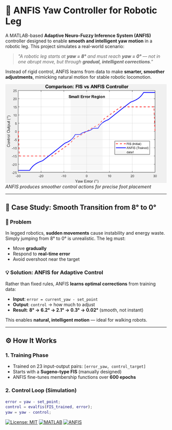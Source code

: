 # 🤖 ANFIS Yaw Controller for Robotic Leg

A MATLAB-based **Adaptive Neuro-Fuzzy Inference System (ANFIS)** controller designed to enable **smooth and intelligent yaw motion** in a robotic leg. This project simulates a real-world scenario:

> _"A robotic leg starts at **yaw = 8°** and must reach **yaw = 0°** — not in one abrupt move, but through **gradual, intelligent corrections**."_  

Instead of rigid control, ANFIS learns from data to make **smarter, smoother adjustments**, mimicking natural motion for stable robotic locomotion.

![FIS vs ANFIS Comparison](comparison/FIS_vs_ANFIS_comparison.png)  
*ANFIS produces smoother control actions for precise foot placement*

---

## 🎯 Case Study: Smooth Transition from 8° to 0°

### 🧩 Problem
In legged robotics, **sudden movements** cause instability and energy waste. Simply jumping from 8° to 0° is unrealistic. The leg must:
- Move **gradually**
- Respond to **real-time error**
- Avoid overshoot near the target

### 💡 Solution: ANFIS for Adaptive Control
Rather than fixed rules, ANFIS **learns optimal corrections** from training data:
- **Input**: `error = current_yaw - set_point`
- **Output**: `control` → how much to adjust
- **Result**: **8° → 6.2° → 2.1° → 0.3° → 0.02°** (smooth, not instant)

This enables **natural, intelligent motion** — ideal for walking robots.

---

## ⚙️ How It Works

### 1. **Training Phase**
- Trained on 23 input-output pairs: `[error_yaw, control_target]`
- Starts with a **Sugeno-type FIS** (manually designed)
- ANFIS fine-tunes membership functions over **600 epochs**

### 2. **Control Loop (Simulation)**
```matlab
error = yaw - set_point;
control = evalfis(FIS_trained, error);
yaw = yaw - control;
```

[![License: MIT](https://img.shields.io/badge/License-MIT-yellow.svg)](https://opensource.org/licenses/MIT)
[![MATLAB](https://img.shields.io/badge/Tool-MATLAB-orange)](https://mathworks.com)
[![ANFIS](https://img.shields.io/badge/Method-ANFIS-blue)](https://en.wikipedia.org/wiki/ANFIS)
